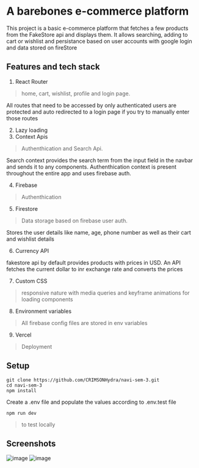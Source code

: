 # A barebones e-commerce platform
This project is a basic e-commerce platform that fetches a few products from the FakeStore api and displays them. It allows searching, adding to cart or wishlist and persistance based on user accounts with google login and data stored on fireStore

## Features and tech stack
1. React Router
>home, cart, wishlist, profile and login page.

All routes that need to be accessed by only authenticated users are protected and auto redirected to a login page if you try to manually enter those routes

2. Lazy loading
3. Context Apis
>Authenthication and Search Api.

Search context provides the search term from the input field in the navbar and sends it to any components.
Authenthication context is present throughout the entire app and uses firebase auth.

4. Firebase
>Authenthication
5. Firestore
>Data storage based on firebase user auth.

Stores the user details like name, age, phone number as well as their cart and wishlist details

6. Currency API

fakestore api by default provides products with prices in USD. An API fetches the current dollar to inr exchange rate and converts the prices

7. Custom CSS
>responsive nature with media queries and keyframe animations for loading components

8. Environment variables
>All firebase config files are stored in env variables

9. Vercel
>Deployment

## Setup
```
git clone https://github.com/CRIMSONHydra/navi-sem-3.git
cd navi-sem-3
npm install
```
Create a .env file and populate the values according to .env.test file

```
npm run dev
```
>to test locally

## Screenshots
![image](https://github.com/user-attachments/assets/eeddbd17-4b04-4240-87d1-896dbde9f7bd)
![image](https://github.com/user-attachments/assets/46315349-8292-4820-86a3-c7002374b21d)
